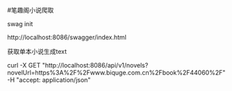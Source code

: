 #笔趣阁小说爬取

swag init 

http://localhost:8086/swagger/index.html

获取单本小说生成text

curl -X GET "http://localhost:8086/api/v1/novels?novelUrl=https%3A%2F%2Fwww.biquge.com.cn%2Fbook%2F44060%2F" -H "accept: application/json"